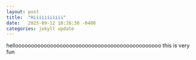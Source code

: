 ```yaml
---
layout: post
title:  "Hiiiiiiiiiii"
date:   2025-09-12 10:26:38 -0400
categories: jekyll update
---
```

helloooooooooooooooooooooooooooooooooooooooooooooo this is very fun